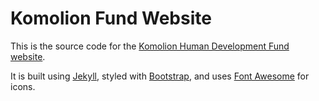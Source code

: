 # Komolion Fund Website

This is the source code for the [Komolion Human Development Fund website](http://www.komolionfund.org).

It is built using [Jekyll](https://jekyllrb.com/), styled with [Bootstrap](http://getbootstrap.com/), and uses
[Font Awesome](https://fontawesome.com/) for icons.

